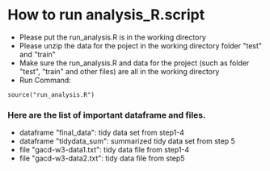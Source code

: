 How to run analysis_R.script
============================
* Please put the run_analysis.R is in the working directory 
* Please unzip the data for the poject in the working directory folder "test" and "train"
* Make sure the run_analysis.R and data for the project (such as folder "test", "train" and other files) are all in the working directory
* Run Command: 
```
source("run_analysis.R")
```
### Here are the list of important dataframe and files.
* dataframe "final_data": tidy data set from step1-4
* dataframe "tidydata_sum": summarized tidy data set from step 5
* file "gacd-w3-data1.txt": tidy data file from step1-4
* file "gacd-w3-data2.txt": tidy data file from step5